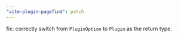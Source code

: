 ```yaml
---
"vite-plugin-pagefind": patch
---
```


fix: correctly switch from `PluginOption` to `Plugin` as the return type.
